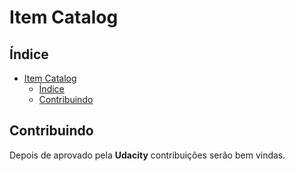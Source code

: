# Item Catalog

## Índice
- [Item Catalog](#item-catalog)
  - [Índice](#%c3%8dndice)
  - [Contribuindo](#contribuindo)

## Contribuindo

Depois de aprovado pela **Udacity** contribuições serão bem vindas.

